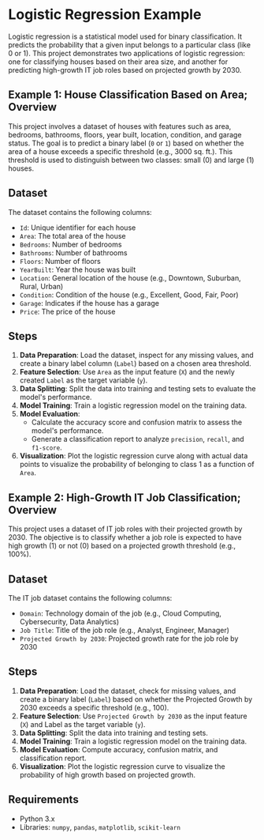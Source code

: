 # Logistic Regression Example

Logistic regression is a statistical model used for binary classification. It predicts the probability that a given input belongs to a particular class (like 0 or 1). This project demonstrates two applications of logistic regression: one for classifying houses based on their area size, and another for predicting high-growth IT job roles based on projected growth by 2030.

## Example 1: House Classification Based on Area; Overview

This project involves a dataset of houses with features such as area, bedrooms, bathrooms, floors, year built, location, condition, and garage status. The goal is to predict a binary label (`0` or `1`) based on whether the area of a house exceeds a specific threshold (e.g., 3000 sq. ft.). This threshold is used to distinguish between two classes: small (0) and large (1) houses.

## Dataset

The dataset contains the following columns:
- `Id`: Unique identifier for each house
- `Area`: The total area of the house
- `Bedrooms`: Number of bedrooms
- `Bathrooms`: Number of bathrooms
- `Floors`: Number of floors
- `YearBuilt`: Year the house was built
- `Location`: General location of the house (e.g., Downtown, Suburban, Rural, Urban)
- `Condition`: Condition of the house (e.g., Excellent, Good, Fair, Poor)
- `Garage`: Indicates if the house has a garage
- `Price`: The price of the house

## Steps

1. **Data Preparation**: Load the dataset, inspect for any missing values, and create a binary label column (`Label`) based on a chosen area threshold.
2. **Feature Selection**: Use `Area` as the input feature (`X`) and the newly created `Label` as the target variable (`y`).
3. **Data Splitting**: Split the data into training and testing sets to evaluate the model's performance.
4. **Model Training**: Train a logistic regression model on the training data.
5. **Model Evaluation**:
   - Calculate the accuracy score and confusion matrix to assess the model's performance.
   - Generate a classification report to analyze `precision`, `recall`, and `f1-score`.
6. **Visualization**: Plot the logistic regression curve along with actual data points to visualize the probability of belonging to class 1 as a function of `Area`.

## Example 2: High-Growth IT Job Classification; Overview
This project uses a dataset of IT job roles with their projected growth by 2030. The objective is to classify whether a job role is expected to have high growth (1) or not (0) based on a projected growth threshold (e.g., 100%).

## Dataset

The IT job dataset contains the following columns:
- `Domain`: Technology domain of the job (e.g., Cloud Computing, Cybersecurity, Data Analytics)
- `Job Title`: Title of the job role (e.g., Analyst, Engineer, Manager)
- `Projected Growth by 2030`: Projected growth rate for the job role by 2030

## Steps

1. **Data Preparation**: Load the dataset, check for missing values, and create a binary label (`Label`) based on whether the Projected Growth by 2030 exceeds a specific threshold (e.g., 100).
2. **Feature Selection**: Use `Projected Growth by 2030` as the input feature (`X`) and Label as the target variable (`y`).
3. **Data Splitting**: Split the data into training and testing sets.
4. **Model Training**: Train a logistic regression model on the training data.
5. **Model Evaluation**: Compute accuracy, confusion matrix, and classification report.
6. **Visualization**: Plot the logistic regression curve to visualize the probability of high growth based on projected growth.

## Requirements

- Python 3.x
- Libraries: `numpy`, `pandas`, `matplotlib`, `scikit-learn`

